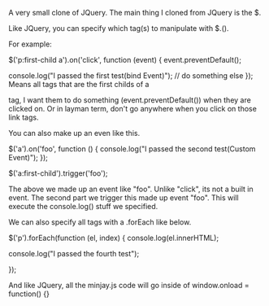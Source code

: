 A very small clone of JQuery. 
The main thing I cloned from JQuery is the $. 

Like JQuery, you can specify which tag(s) to manipulate with $.(). 

For example: 

$('p:first-child a').on('click', function (event) {
	event.preventDefault();

  console.log("I passed the first test(bind Event)");
  // do something else
});
Means all <a> tags that are the first childs of a <p> tag, I want them to do something (event.preventDefault()) when they are clicked on. Or in layman term, don't go anywhere when you click on those link tags. 

You can also make up an even like this. 


$('a').on('foo', function () {
 console.log("I passed the second test(Custom Event)");
});

$('a:first-child').trigger('foo');
 
The above we made up an event like "foo". Unlike "click", its not a built in event.
The second part we trigger this made up event "foo". 
This will execute the console.log() stuff we specified.

We can also specify all tags with a .forEach like below. 
	
	
$('p').forEach(function (el, index) {
  console.log(el.innerHTML);


console.log("I passed the fourth test");




});
	
And like JQuery, all the minjay.js code will go inside of 
window.onload = function()
{}
